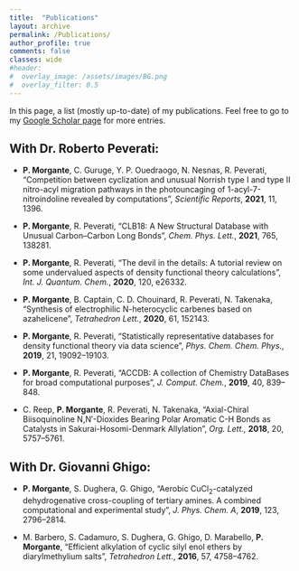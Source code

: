 ```yaml
---
title:  "Publications"
layout: archive
permalink: /Publications/
author_profile: true
comments: false
classes: wide
#header:
#  overlay_image: /assets/images/BG.png
#  overlay_filter: 0.5
---
```


In this page, a list (mostly up-to-date) of my publications. Feel free to go to my [Google Scholar page](https://scholar.google.com/citations?user=3A_n2scAAAAJ&hl=en#) for more entries. 

## With Dr. Roberto Peverati:

- **P. Morgante**, C. Guruge, Y. P. Ouedraogo, N. Nesnas, R. Peverati, “Competition between cyclization and unusual Norrish type I and type II nitro-acyl migration pathways in the photouncaging of 1-acyl-7-nitroindoline revealed by computations”, *Scientific Reports*, **2021**, 11, 1396.

- **P. Morgante**, R. Peverati, “CLB18: A New Structural Database with Unusual Carbon–Carbon Long Bonds”, *Chem. Phys. Lett.*, **2021**, 765, 138281.

- **P. Morgante**, R. Peverati, “The devil in the details: A tutorial review on some undervalued aspects of density functional theory calculations”, *Int. J. Quantum. Chem.*, **2020**, 120, e26332.

- **P. Morgante**, B. Captain, C. D. Chouinard, R. Peverati, N. Takenaka, “Synthesis of electrophilic N-heterocyclic carbenes based on azahelicene”, *Tetrahedron
  Lett.*, **2020**, 61, 152143.

- **P. Morgante**, R. Peverati, “Statistically representative databases for density functional theory via data science”, *Phys. Chem. Chem. Phys.*, **2019**, 21, 19092–19103.

- **P. Morgante**, R. Peverati, “ACCDB: A collection of Chemistry DataBases for broad computational purposes”, *J. Comput. Chem.*, **2019**, 40, 839–848.

- C. Reep, **P. Morgante**, R. Peverati, N. Takenaka, “Axial-Chiral Biisoquinoline N,N′-Dioxides Bearing Polar Aromatic C-H Bonds as Catalysts in Sakurai-Hosomi-Denmark Allylation”, *Org. Lett.,* **2018**, 20, 5757–5761.

## With Dr. Giovanni Ghigo:

- **P. Morgante**, S. Dughera, G. Ghigo, “Aerobic CuCl<sub>2</sub>-catalyzed dehydrogenative cross-coupling of tertiary amines. A combined computational and experimental study”, *J. Phys. Chem. A*, **2019**, 123, 2796–2814.

- M. Barbero, S. Cadamuro, S. Dughera, G. Ghigo, D. Marabello, **P. Morgante**,
  “Efficient alkylation of cyclic silyl enol ethers by diarylmethylium salts”, *Tetrahedron Lett.*, **2016**, 57, 4758–4762.


